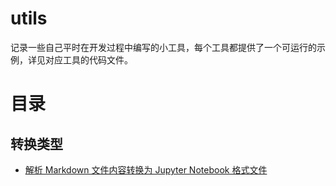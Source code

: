 # utils

记录一些自己平时在开发过程中编写的小工具，每个工具都提供了一个可运行的示例，详见对应工具的代码文件。

# 目录

## 转换类型

- [解析 Markdown 文件内容转换为 Jupyter Notebook 格式文件](./convert/md_to_ipynb.py)
